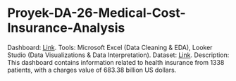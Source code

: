 # Proyek-DA-26-Medical-Cost-Insurance-Analysis
Dashboard: [Link](https://lookerstudio.google.com/u/0/reporting/d7a22911-ea50-4209-8baa-a65e2c85d838/page/9i49D).
Tools:
Microsoft Excel (Data Cleaning & EDA), Looker Studio (Data Visualizations & Data Interpretation).
Dataset: [Link](https://www.kaggle.com/datasets/mirichoi0218/insurance).
Description: This dashboard contains information related to health insurance from 1338 patients, with a charges value of 683.38 billion US dollars.
